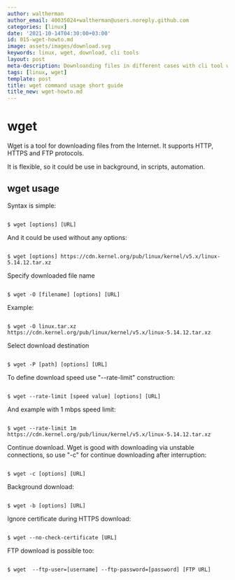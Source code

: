```yaml
---
author: waltherman
author_email: 40035024+waltherman@users.noreply.github.com
categories: [linux]
date: '2021-10-14T04:30:00+03:00'
id: 015-wget-howto.md
image: assets/images/download.svg
keywords: linux, wget, download, cli tools
layout: post
meta-description: Downloanding files in different cases with cli tool wget
tags: [linux, wget]
template: post
title: wget command usage short guide
title_new: wget-howto.md
---
```




# wget

Wget is a tool for downloading files from the Internet. It supports HTTP, HTTPS and FTP protocols.

It is flexible, so it could be use in background, in scripts, automation.



## wget usage



Syntax is simple:

```

$ wget [options] [URL]

```

And it could be used without any options:

```

$ wget [options] https://cdn.kernel.org/pub/linux/kernel/v5.x/linux-5.14.12.tar.xz

```

Specify downloaded file name 

```

$ wget -O [filename] [options] [URL]

```

Example:

```

$ wget -O linux.tar.xz https://cdn.kernel.org/pub/linux/kernel/v5.x/linux-5.14.12.tar.xz

```

Select download destination	

```

$ wget -P [path] [options] [URL]

```

To define download speed use "--rate-limit" construction:

```

$ wget --rate-limit [speed value] [options] [URL]

```

And example with 1 mbps speed limit:

```

$ wget --rate-limit 1m https://cdn.kernel.org/pub/linux/kernel/v5.x/linux-5.14.12.tar.xz

```

Continue download. Wget is good with downloading via unstable connections, so use "-c" for continue downloading after interruption:

```

$ wget -c [options] [URL]

```

Background download:

```

$ wget -b [options] [URL]

```

Ignore certificate during HTTPS download:

```

$ wget --no-check-certificate [URL]

```

FTP download is possible too:

```

$ wget  --ftp-user=[username] --ftp-password=[password] [FTP URL]

```
